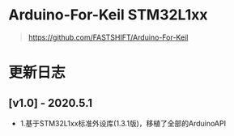 # Arduino-For-Keil STM32L1xx
> https://github.com/FASTSHIFT/Arduino-For-Keil

# 更新日志
## [v1.0] - 2020.5.1
* 1.基于STM32L1xx标准外设库(1.3.1版)，移植了全部的ArduinoAPI

